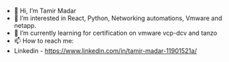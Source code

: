 - 👋 Hi, I’m Tamir Madar
- 👀 I’m interested in React, Python, Networking automations, Vmware and netapp.
- 🌱 I’m currently learning for certification on vmware vcp-dcv and tanzo 
- 📫 How to reach me:
- Linkedin - https://www.linkedin.com/in/tamir-madar-11901521a/

<!---
RollerSweet/RollerSweet is a ✨ special ✨ repository because its `README.md` (this file) appears on your GitHub profile.
You can click the Preview link to take a look at your changes.
--->
